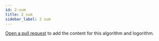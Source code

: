 ```yaml
---
id: 2-sum
title: 2 sum
sidebar_label: 2 sum
---
```


[Open a pull request](https://github.com/AllAlgorithms/algorithms/tree/master/docs/2-sum.md) to add the content for this algorithm and logorithm.
